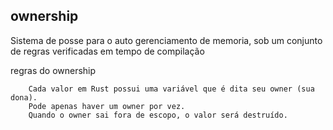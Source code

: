 ## ownership

Sistema de posse para o auto gerenciamento de memoria, sob um conjunto de regras verificadas em tempo de compilação


regras do ownership

        Cada valor em Rust possui uma variável que é dita seu owner (sua dona).
        Pode apenas haver um owner por vez.
        Quando o owner sai fora de escopo, o valor será destruído.

